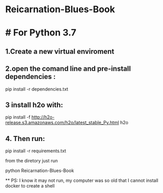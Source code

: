 # Reicarnation-Blues-Book


# # For Python 3.7  

## 1.Create a new virtual enviroment 

## 2.open the comand line and pre-install dependencies : 

pip install -r dependencies.txt

## 3 install h2o with: 

pip install -f http://h2o-release.s3.amazonaws.com/h2o/latest_stable_Py.html h2o

## 4. Then run: 

pip install -r requirements.txt 

from the diretory just run 

python Reicarnation-Blues-Book 

** PS: I know it may not run, my computer was so old that I cannot install docker to create a shell 

